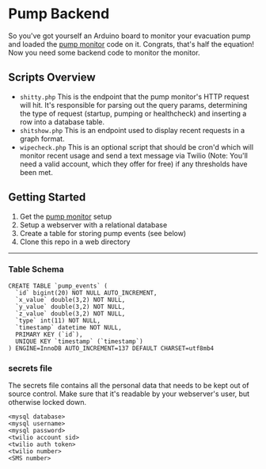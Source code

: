 # Pump Backend
So you've got yourself an Arduino board to monitor your evacuation pump and loaded the [pump monitor](https://github.com/thejart/pump-monitor) code on it. Congrats, that's half the equation! Now you need some backend code to monitor the monitor.

## Scripts Overview
- `shitty.php` This is the endpoint that the pump monitor's HTTP request will hit. It's responsible for parsing out the query params, determining the type of request (startup, pumping or healthcheck) and inserting a row into a database table.
- `shitshow.php` This is an endpoint used to display recent requests in a graph format.
- `wipecheck.php` This is an optional script that should be cron'd which will monitor recent usage and send a text message via Twilio (Note: You'll need a valid account, which they offer for free) if any thresholds have been met.

## Getting Started
1. Get the [pump monitor](https://github.com/thejart/pump-monitor) setup
2. Setup a webserver with a relational database
3. Create a table for storing pump events (see below)
4. Clone this repo in a web directory

---
### Table Schema
```
CREATE TABLE `pump_events` (
  `id` bigint(20) NOT NULL AUTO_INCREMENT,
  `x_value` double(3,2) NOT NULL,
  `y_value` double(3,2) NOT NULL,
  `z_value` double(3,2) NOT NULL,
  `type` int(11) NOT NULL,
  `timestamp` datetime NOT NULL,
  PRIMARY KEY (`id`),
  UNIQUE KEY `timestamp` (`timestamp`)
) ENGINE=InnoDB AUTO_INCREMENT=137 DEFAULT CHARSET=utf8mb4
```

### secrets file
The secrets file contains all the personal data that needs to be kept out of source control. Make sure that it's readable by your webserver's user, but otherwise locked down.
```
<mysql database>
<mysql username>
<mysql password>
<twilio account sid>
<twilio auth token>
<twilio number>
<SMS number>
```
